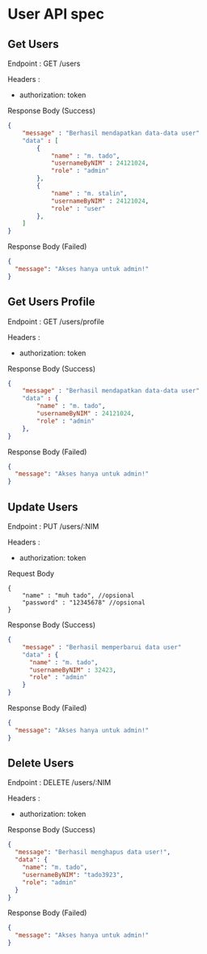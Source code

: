 # User API spec

## Get Users

Endpoint : GET /users

Headers :

- authorization: token

Response Body (Success)

```json
{
    "message" : "Berhasil mendapatkan data-data user"
    "data" : [
        {
            "name" : "m. tado",
            "usernameByNIM" : 24121024,
            "role" : "admin"
        },
        {
            "name" : "m. stalin",
            "usernameByNIM" : 24121024,
            "role" : "user"
        },
    ]
}
```

Response Body (Failed)

```json
{
  "message": "Akses hanya untuk admin!"
}
```

## Get Users Profile

Endpoint : GET /users/profile

Headers :

- authorization: token

Response Body (Success)

```json
{
    "message" : "Berhasil mendapatkan data-data user"
    "data" : {
        "name" : "m. tado",
        "usernameByNIM" : 24121024,
        "role" : "admin"
    },
}
```

Response Body (Failed)

```json
{
  "message": "Akses hanya untuk admin!"
}
```

## Update Users

Endpoint : PUT /users/:NIM

Headers :

- authorization: token

Request Body

```
{
    "name" : "muh tado", //opsional
    "password" : "12345678" //opsional
}

```

Response Body (Success)

```json
{
    "message" : "Berhasil memperbarui data user"
    "data" : {
      "name" : "m. tado",
      "usernameByNIM" : 32423,
      "role" : "admin"
    }
}
```

Response Body (Failed)

```json
{
  "message": "Akses hanya untuk admin!"
}
```

## Delete Users

Endpoint : DELETE /users/:NIM

Headers :

- authorization: token

Response Body (Success)

```json
{
  "message": "Berhasil menghapus data user!",
  "data": {
    "name": "m. tado",
    "usernameByNIM": "tado3923",
    "role": "admin"
  }
}
```

Response Body (Failed)

```json
{
  "message": "Akses hanya untuk admin!"
}
```

